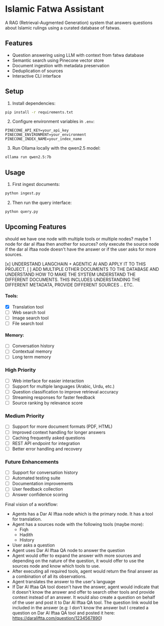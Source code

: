 # Islamic Fatwa Assistant

A RAG (Retrieval-Augmented Generation) system that answers questions about Islamic rulings using a curated database of fatwas.

## Features
- Question answering using LLM with context from fatwa database
- Semantic search using Pinecone vector store
- Document ingestion with metadata preservation
- Deduplication of sources
- Interactive CLI interface

## Setup
1. Install dependencies:
```bash
pip install -r requirements.txt
```

2. Configure environment variables in `.env`:
```env
PINECONE_API_KEY=your_api_key
PINECONE_ENVIRONMENT=your_environment
PINECONE_INDEX_NAME=your_index_name
```

3. Run Ollama locally with the qwen2.5 model:
```bash
ollama run qwen2.5:7b
```

## Usage
1. First ingest documents:
```bash
python ingest.py
```

2. Then run the query interface:
```bash
python query.py
```

## Upcoming Features

should we have one node with multiple tools or multiple nodes?
maybe 1 node for dar al iftaa then another for sources?
only execute the source node if the dar al iftaa node doesn't have the answer or if the user asks for more sources.

[x] UNDERSTAND LANGCHAIN + AGENTIC AI AND APPLY IT TO THIS PROJECT.
[ ] ADD MULTIPLE OTHER DOCUMENTS TO THE DATABASE AND UNDERSTAND HOW TO MAKE THE SYSTEM UNDERSTAND THE DIFFERENT DOCUMENTS.
    THIS INCLUDES UNDERSTANDING THE DIFFERENT METADATA, PROVIDE DIFFERENT SOURCES .. ETC.

#### Tools:
- [x] Translation tool
- [ ] Web search tool
- [ ] Image search tool
- [ ] File search tool

#### Memory:
- [ ] Conversation history
- [ ] Contextual memory
- [ ] Long term memory

### High Priority
- [ ] Web interface for easier interaction
- [ ] Support for multiple languages (Arabic, Urdu, etc.)
- [ ] Question classification to improve retrieval accuracy
- [ ] Streaming responses for faster feedback
- [ ] Source ranking by relevance score

### Medium Priority
- [ ] Support for more document formats (PDF, HTML)
- [ ] Improved context handling for longer answers
- [ ] Caching frequently asked questions
- [ ] REST API endpoint for integration
- [ ] Better error handling and recovery

### Future Enhancements
- [ ] Support for conversation history
- [ ] Automated testing suite
- [ ] Documentation improvements
- [ ] User feedback collection
- [ ] Answer confidence scoring

Final vision of a workflow:
- Agents has a Dar Al Iftaa node which is the primary node. It has a tool for translation.
- Agent has a sources node with the following tools (maybe more):
    - Fiqh
    - Hadith
    - History
- User asks a question
- Agent uses Dar Al Iftaa QA node to answer the question
- Agent would offer to expand the answer with more sources and depending on the nature of the question, it would offer to use the sources node and know which tools to use.
- After executing all required tools, agent would return the final answer as a combination of all its observations.
- Agent translates the answer to the user's language
- If Dar Al Iftaa QA tool doesn't have the answer, agent would indicate that it doesn't know the answer and offer to search other tools and provide context instead of an answer. It would also create a question on behalf of the user and post it to Dar Al Iftaa QA tool. The question link would be included in the answer (e.g: I don't know the answer but I created a question on Dar Al Iftaa QA tool and posted it here: https://daraliftta.com/question/1234567890)
